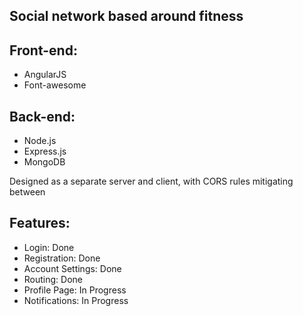 ## Social network based around fitness

## Front-end:
- AngularJS
- Font-awesome

## Back-end:
- Node.js
- Express.js
- MongoDB

Designed as a separate server and client, with CORS rules mitigating between

## Features:
- Login: Done
- Registration: Done
- Account Settings: Done
- Routing: Done
- Profile Page: In Progress
- Notifications:  In Progress